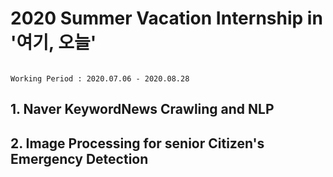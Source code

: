 # 2020 Summer Vacation Internship in '여기, 오늘'
                                                                                                           Working Period : 2020.07.06 - 2020.08.28


## 1. Naver KeywordNews Crawling and NLP

## 2. Image Processing for senior Citizen's Emergency Detection
